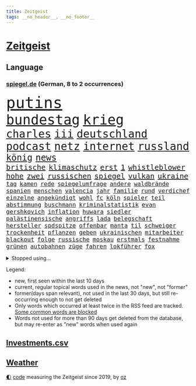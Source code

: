 ```yaml
---
title: Zeitgeist
tags: __no_header__, __no_footer__
---
```


# [Zeitgeist](https://oliz.io/zeitgeist/)

## Language

<h3><a href="https://www.spiegel.de" target="_blank">spiegel.de</a> (German, 8 to 2 occurrences)</h3>
<p style="font-family:monospace">
<span style="font-size:32pt"><a href="news_links.html#putins" class="current">putins</a></span>
<br>
<span style="font-size:28pt"><a href="news_links.html#bundestag" class="current">bundestag</a></span>
<span style="font-size:28pt"><a href="news_links.html#krieg" class="current">krieg</a></span>
<br>
<span style="font-size:22pt"><a href="news_links.html#charles" class="current">charles</a></span>
<span style="font-size:22pt"><a href="news_links.html#iii" class="current">iii</a></span>
<span style="font-size:22pt"><a href="news_links.html#deutschland" class="current">deutschland</a></span>
<span style="font-size:22pt"><a href="news_links.html#podcast" class="current">podcast</a></span>
<span style="font-size:22pt"><a href="news_links.html#netz" class="current">netz</a></span>
<span style="font-size:22pt"><a href="news_links.html#internet" class="current">internet</a></span>
<span style="font-size:22pt"><a href="news_links.html#russland" class="current">russland</a></span>
<br>
<span style="font-size:18pt"><a href="news_links.html#könig" class="current">könig</a></span>
<span style="font-size:18pt"><a href="news_links.html#news" class="current">news</a></span>
<br>
<span style="font-size:15pt"><a href="news_links.html#britische" class="current">britische</a></span>
<span style="font-size:15pt"><a href="news_links.html#klimaschutz" class="current">klimaschutz</a></span>
<span style="font-size:15pt"><a href="news_links.html#erst" class="current">erst</a></span>
<span style="font-size:15pt"><a href="news_links.html#1" class="current">1</a></span>
<span style="font-size:15pt"><a href="news_links.html#whistleblower" class="new">whistleblower</a></span>
<span style="font-size:15pt"><a href="news_links.html#hohe" class="current">hohe</a></span>
<span style="font-size:15pt"><a href="news_links.html#zwei" class="current">zwei</a></span>
<span style="font-size:15pt"><a href="news_links.html#russischen" class="current">russischen</a></span>
<span style="font-size:15pt"><a href="news_links.html#spiegel" class="current">spiegel</a></span>
<span style="font-size:15pt"><a href="news_links.html#vulkan" class="current">vulkan</a></span>
<span style="font-size:15pt"><a href="news_links.html#ukraine" class="current">ukraine</a></span>
<br>
<span style="font-size:12pt"><a href="news_links.html#tag" class="current">tag</a></span>
<span style="font-size:12pt"><a href="news_links.html#kamen" class="current">kamen</a></span>
<span style="font-size:12pt"><a href="news_links.html#rede" class="current">rede</a></span>
<span style="font-size:12pt"><a href="news_links.html#spiegelumfrage" class="current">spiegelumfrage</a></span>
<span style="font-size:12pt"><a href="news_links.html#andere" class="current">andere</a></span>
<span style="font-size:12pt"><a href="news_links.html#waldbrände" class="current">waldbrände</a></span>
<span style="font-size:12pt"><a href="news_links.html#spanien" class="current">spanien</a></span>
<span style="font-size:12pt"><a href="news_links.html#menschen" class="current">menschen</a></span>
<span style="font-size:12pt"><a href="news_links.html#valencia" class="new">valencia</a></span>
<span style="font-size:12pt"><a href="news_links.html#jahr" class="current">jahr</a></span>
<span style="font-size:12pt"><a href="news_links.html#familie" class="current">familie</a></span>
<span style="font-size:12pt"><a href="news_links.html#rund" class="current">rund</a></span>
<span style="font-size:12pt"><a href="news_links.html#verdichef" class="current">verdichef</a></span>
<span style="font-size:12pt"><a href="news_links.html#einzelne" class="current">einzelne</a></span>
<span style="font-size:12pt"><a href="news_links.html#angekündigt" class="current">angekündigt</a></span>
<span style="font-size:12pt"><a href="news_links.html#wohl" class="current">wohl</a></span>
<span style="font-size:12pt"><a href="news_links.html#fc" class="current">fc</a></span>
<span style="font-size:12pt"><a href="news_links.html#köln" class="current">köln</a></span>
<span style="font-size:12pt"><a href="news_links.html#spieler" class="current">spieler</a></span>
<span style="font-size:12pt"><a href="news_links.html#teil" class="current">teil</a></span>
<span style="font-size:12pt"><a href="news_links.html#abstimmung" class="current">abstimmung</a></span>
<span style="font-size:12pt"><a href="news_links.html#buschmann" class="current">buschmann</a></span>
<span style="font-size:12pt"><a href="news_links.html#kriminalstatistik" class="new">kriminalstatistik</a></span>
<span style="font-size:12pt"><a href="news_links.html#evan" class="new">evan</a></span>
<span style="font-size:12pt"><a href="news_links.html#gershkovich" class="new">gershkovich</a></span>
<span style="font-size:12pt"><a href="news_links.html#inflation" class="current">inflation</a></span>
<span style="font-size:12pt"><a href="news_links.html#huwara" class="current">huwara</a></span>
<span style="font-size:12pt"><a href="news_links.html#siedler" class="current">siedler</a></span>
<span style="font-size:12pt"><a href="news_links.html#palästinensische" class="current">palästinensische</a></span>
<span style="font-size:12pt"><a href="news_links.html#angriffs" class="current">angriffs</a></span>
<span style="font-size:12pt"><a href="news_links.html#lada" class="current">lada</a></span>
<span style="font-size:12pt"><a href="news_links.html#belegschaft" class="new">belegschaft</a></span>
<span style="font-size:12pt"><a href="news_links.html#hersteller" class="current">hersteller</a></span>
<span style="font-size:12pt"><a href="news_links.html#spdspitze" class="new">spdspitze</a></span>
<span style="font-size:12pt"><a href="news_links.html#offenbar" class="current">offenbar</a></span>
<span style="font-size:12pt"><a href="news_links.html#manta" class="new">manta</a></span>
<span style="font-size:12pt"><a href="news_links.html#til" class="new">til</a></span>
<span style="font-size:12pt"><a href="news_links.html#schweiger" class="new">schweiger</a></span>
<span style="font-size:12pt"><a href="news_links.html#trockenheit" class="current">trockenheit</a></span>
<span style="font-size:12pt"><a href="news_links.html#pflanzen" class="current">pflanzen</a></span>
<span style="font-size:12pt"><a href="news_links.html#geben" class="current">geben</a></span>
<span style="font-size:12pt"><a href="news_links.html#ukrainischen" class="current">ukrainischen</a></span>
<span style="font-size:12pt"><a href="news_links.html#mitarbeiter" class="current">mitarbeiter</a></span>
<span style="font-size:12pt"><a href="news_links.html#blackout" class="current">blackout</a></span>
<span style="font-size:12pt"><a href="news_links.html#folge" class="current">folge</a></span>
<span style="font-size:12pt"><a href="news_links.html#russische" class="current">russische</a></span>
<span style="font-size:12pt"><a href="news_links.html#moskau" class="current">moskau</a></span>
<span style="font-size:12pt"><a href="news_links.html#erstmals" class="current">erstmals</a></span>
<span style="font-size:12pt"><a href="news_links.html#festnahme" class="current">festnahme</a></span>
<span style="font-size:12pt"><a href="news_links.html#grünen" class="current">grünen</a></span>
<span style="font-size:12pt"><a href="news_links.html#autobahnen" class="current">autobahnen</a></span>
<span style="font-size:12pt"><a href="news_links.html#züge" class="current">züge</a></span>
<span style="font-size:12pt"><a href="news_links.html#fahren" class="current">fahren</a></span>
<span style="font-size:12pt"><a href="news_links.html#lokführer" class="current">lokführer</a></span>
<span style="font-size:12pt"><a href="news_links.html#fox" class="current">fox</a></span>
</p>
<details>
<summary>Stopped using...</summary>
<p class="former" style="font-size:12pt">
gerechtigkeit(890) metropole(890) gerüchte(889) leichter(889) regel(889) bayerische(888) befinden(888) bewerber(888) legendären(888) reiche(888) maskenpflicht(887) november(887) privaten(887) hinaus(886) verdient(886) wunsch(886) bmw(885) fdpchef(885) maß(885) niederländische(885) schlug(885) verkündet(885) entdeckung(884) geboren(884) halle(884) kamera(884) leistung(884) nigeria(884) niveau(884) standort(884) bedeuten(883) duell(883) kandidaten(883) landesregierung(883) rettet(883) fahrt(882) gastgeber(882) herbst(882) jahrzehntelang(882) joachim(882) kochen(882) locker(882) müller(882) reißt(882) beispiel(881) berufung(881) geschäfte(881) gestoßen(881) jörg(881) lebte(881) londoner(881) monatelang(881) premiere(881) schmidt(881) senken(881) verhängen(881) warf(881) egal(880) kriminellen(880) wofür(880) csuchef(879) gutes(879) holen(879) leid(879) sichergestellt(879) stürzte(879) einreisen(878) schildert(878) dementiert(877) flüchtlingen(877) größer(877) null(877) potsdam(877) preisen(877) zoo(877) bedeutung(876) endete(876) islamischer(876) meinem(876) amnesty(875) auswahl(875) brasiliens(875) erinnern(875) geheimnis(875) islamischen(875) stattfinden(875) voraus(875) befreien(874) konjunktur(874) produzieren(874) veranstalter(874) vergessen(874) feld(873) form(873) befreit(872) beleidigt(872) distanziert(872) sinnvoll(872) tragödie(872) verbände(872) oppositionelle(871) regiert(871) reiste(871) schaffte(871) vorstellen(871) wies(871) dich(870) schlimmste(870) teenager(870) wähler(870) bewegen(869) erlebte(869) extremen(869) vorsprung(869) abschaffen(868) echten(868) einiger(868) gestürzt(868) hotels(868) zweimal(868) kehrte(867) dran(865) vorne(865) bob(864) schnellen(864) drogen(863) enttäuschung(863) müsste(863) auflagen(862) warm(862) gesundheitsministerium(861) kabul(861) erfolgreichsten(860) iphone(860) cduchef(859) entschuldigung(859) rechtzeitig(859) behalten(858) steffen(858) empfehlung(854) präsenz(854) chats(852) kräfte(850) solchen(850) uhaft(849) kindheit(846) einkommen(845) ursprünglich(840) geflohen(833) ausgetragen(828) abschluss(821) nick(799) milliardär(776) währung(774) zusätzlichen(772) fotografiert(769) finanziellen(737) gregor(722) bewirbt(709) blut(700) stoltenberg(688) finanziert(685) militärische(677) schwerste(660) spiegelreporter(646) seither(630) wenigsten(626) drohenden(623) inflationsrate(622) leichten(622) australischen(607) ralf(603) flut(596) landsleute(595) präsentierte(593) ausgefallen(592) lebten(589) inszenieren(587) gesund(586) dörfer(579) gestern(573) anlage(564) verstecken(564) heiße(555) wirtschaftskrise(555) 2025(553) 73(549) teamkollege(543) telefoniert(538) schnelles(537) abhängigkeit(528) bekräftigt(526) kurze(521) ruhestand(519) verschlechtert(515) verständigt(514) eingefroren(505) weißer(505) abu(504) rhein(504) ungewöhnliche(498) obersten(493) menschlichkeit(492) generationen(488) oberlandesgericht(488) tödlichem(487) nutzung(486) versuche(486) eindringlichen(484) summen(484) rande(482) 77(478) trip(478) laura(475) einfacher(468) waffenruhe(465) dürr(455) emotional(454) einzig(447) energieversorgung(446) bronze(444) ersatz(443) borrell(442) propaganda(442) zerstörung(440) g7staaten(439) model(436) sanitäter(435) ansprüche(434) flugzeugen(432) hinzu(432) kahn(430) cool(429) ring(428) vettel(426) untergang(424) vorm(423) berichteten(422) wandern(422) bonn(421) 2002(417) wagt(415) albert(411) klitschko(409) journalismus(406) einheiten(404) krankheiten(403) umfragen(399) fremd(398) verwaltung(395) 350(394) schätzt(387) sitz(387) bejubelt(385) klug(384) torwart(384) don(377) ukrainenews(376) vorab(376) verübt(375) interessiert(374) verspätet(372) fünften(367) stoff(367) unmittelbar(364) ankommt(363) rekordtief(363) fußballspiel(362) hochschule(360) töchter(360) söhne(357) hochrangigen(355) bargeld(353) exfreundin(353) sexismus(351) starkes(350) dicke(346) organisierte(345) andrej(343) spekulationen(343) tankrabatt(343) abgrund(341) ball(337) strategisch(337) g7(336) austria(334) ertrinken(334) geist(333) gearbeitet(328) schwerverletzte(326) einsetzt(324) usdollar(322) hammer(321) ausbeutung(319) bayreuth(316) klopp(315) fahrräder(314) gepäck(309) schau(309) verdrängen(309) fragwürdige(308) trocken(306) verschwanden(303) harter(302) klimakatastrophe(300) mobbing(299) lngterminal(298) carlo(296) zumutung(295) verdrängt(293) syrischen(292) zeremonie(292) beatles(291) vermittelte(291) kaiserslautern(290) tiefer(286) belegt(284) laufender(284) save(284) exmann(283) brittney(282) griner(282) kapazitäten(281) 54(275) geschrumpft(273) maschine(273) bestimmter(272) zwillinge(270) internationales(267) jimmy(267) hubert(266) unentschieden(266) möbel(265) dokumentation(263) terrororganisation(263) plädieren(262) alzheimer(261) neustart(261) setzten(260) ängste(260) feuert(258) fehlten(257) bruttoinlandsprodukt(256) instrument(255) kampagne(255) nahrung(255) genauer(254) golfstaat(254) heim(254) bundeskartellamt(253) verteilen(253) geschichtenewsletter(252) hanna(252) sehe(251) bemerkenswert(250) stören(249) l(247) diente(246) verzeichnet(246) berlinneukölln(245) gestrandete(244) koffer(244) saale(243) kontroversen(242) fasst(240) pipeline(240) solches(239) verleihung(239) legal(238) flugzeugbauer(236) victoria(236) wiedersehen(236) energiesektor(234) schönheitsideale(230) glücklichen(228) üppige(227) waffensysteme(226) antony(225) children(225) tode(225) feierabend(223) lokalen(222) erhielten(221) island(221) flüsse(220) technisch(220) gelohnt(219) lizzo(218) nebenwirkungen(217) durchzusetzen(215) terminal(215) nation(214) komplikationen(213) parken(213) zahlte(213) heidenheim(212) traten(212) twitteraccount(212) geistlichen(210) selbstbewusst(210) ganzes(207) beseitigt(206) oleksij(206) 56jährige(204) wünsche(203) zusammenprall(203) marken(202) 19jähriger(201) bestes(201) gründete(201) regenfällen(200) telekom(200) ausliefern(198) geprallt(198) goldener(197) intensiver(197) patzte(197) bundesarbeitsgericht(196) schmuck(196) autobiografie(195) fußballprofis(195) gefährdung(195) intrigen(195) trauma(195) eben(193) farben(193) überreste(193) rihanna(192) zuschuss(191) bonus(190) rutschen(190) chefredakteurin(189) durchgang(189) unionsfraktion(189) verhaltens(189) faktor(188) interessierte(185) piste(185) preisgekrönte(185) radfahrerin(185) bauart(182) kriminalität(182) polizeichef(182) rechtsradikale(182) geburtenrate(181) harmonie(180) besessen(179) yorker(179) zuzug(179) ausgenutzt(178) wüste(178) 2050(177) engen(177) konten(177) nationalsozialismus(177) wintershall(177) luftangriff(176) ndr(176) fortschrittlich(175) oregon(174) vegane(173) branchen(172) ernüchternd(172) lissabon(172) makejew(172) psychologin(172) unternehmensberatung(172) defizite(171) hingerichtet(171) bootsunglück(170) hessischen(170) ehrung(169) rekordhalter(169) sohnes(169) sprangen(169) windsor(169) zusage(169) eh(167) beherrscht(166) finanzämter(166) kurswechsel(166) hergestellt(165) rückblick(165) symbole(165) vereine(164) verfängt(164) commerzbank(163) phoenix(163) vergnügen(163) müht(162) steven(162) angreifen(160) soldatin(160) tunesien(160) daniela(159) flüssigerdgas(159) opel(159) raketenangriffe(159) staatsmedien(159) iocpräsident(158) immunsystem(157) überraschte(157) 3500(156) beförderung(156) direktor(156) knöchel(155) ukrainefeldzug(155) unovollversammlung(155) urteilt(155) verzeichnen(153) abgelegt(152) erzielen(152) tendenz(152) ausgegeben(151) eingezogen(151) geiger(151) kaltluft(151) kurdische(151) wumms(151) zitiert(151) ecken(150) rasanter(150) schöne(150) verachtung(150) verhelfen(149) weltbank(149) dominik(148) faschistischen(148) streits(147) bereichen(146) deckel(146) vizepräsidentin(146) natogeneralsekretär(145) schweben(145) mats(144) teenagerin(144) unverständnis(144) absolviert(143) emanzipation(142) mullahregime(142) carter(141) unternommen(140) höchststrafe(139) klassiker(139) leukämie(139) tankstellen(139) abgefeuert(138) erklärungen(138) schulterschluss(138) topspieler(138) jemanden(137) spannende(137) gegessen(136) katholischer(136) missionen(136) neudelhi(136) schlachtfeld(136) tottenham(136) wiederholung(136) witze(136) year(136) ersticken(135) titanic(135) hilton(134) sinnlos(134) titelfavorit(134) orden(132) trage(132) versichert(132) kronzeuge(131) ceo(130) gefälscht(130) kerzen(130) tieres(130) mitarbeitern(129) schmid(129) leidenschaft(128) sibirien(128) säge(128) korruptionsskandal(127) billigt(126) del(126) rücktrittsankündigung(126) zugeständnisse(125) angeht(124) beratung(124) volkswirtschaft(124) hotspur(123) schossen(123) kremlgegner(122) spielzeug(122) besserer(121) meiden(121) dihk(120) korruptionsprozess(120) kostenloses(120) podium(120) museums(119) südafrikas(119) dhabi(118) sozialamt(118) bowie(117) diktators(116) hexen(116) profit(116) staates(116) verunsichert(116) basf(114) nordkoreanische(114) umsatzeinbruch(114) befürchtungen(113) neuartigen(113) abbauen(112) skispringen(112) straßenblockaden(112) charme(111) maren(111) nullcovidpolitik(111) psychologe(111) skispringerin(111) süß(111) zukommt(111) ohr(110) verkleidet(110) emily(109) hirn(109) protestierende(109) traunstein(109) einstige(108) nevada(108) exemplare(107) sieges(107) tribüne(107) unterschriften(107) dea(106) pasta(106) schädel(106) gewöhnt(105) bosch(104) erdgasförderung(104) ließe(104) militärpräsenz(103) mitreden(103) segler(103) verdoppeln(102) ekrem(101) game(101) istanbuls(101) i̇mamoğlu(101) kunstwerk(101) nachgegangen(101) prorussische(101) punk(101) spiegelpodcast(101) wagnergruppe(101) gegenentwurf(100) isolieren(100) linus(100) saarlouis(100) todesurteil(100) bestellen(99) mcdonald's(99) reste(98) terrasse(98) ökotest(98) angriffskrieges(97) inhaftierter(97) oman(97) leeren(96) spielmacher(96) goldenen(95) siebte(95) wundern(95) nordirlandprotokoll(94) leopardpanzern(93) naturschützer(93) akzeptanz(92) bernhard(92) durcheinander(92) rheinland(92) sangen(92) wutausbruch(92) lehrern(91) paartherapeuten(91) römer(91) unmöglich(91) verschanzen(91) asylbewerber(90) erdbebens(90) erwürgt(90) hernández(90) legten(90) steuerzahlerbund(90) wmauftakt(90) geringen(89) gespült(89) labern(89) treffers(89) ungewöhnlicher(89) heungmin(88) negativrekord(88) rassismusvorwurf(88) son(88) vizeweltmeister(88) wahren(88) getränke(87) kanäle(87) maier(87) prämie(87) überholen(87) 170000(86) abschieben(86) absolut(86) escooter(86) parlamentsausschuss(86) vätern(86) wunderbare(86) filzskandal(85) manipulierte(85) missbrauchte(85) oberhof(85) rettungsarbeiten(85) strukturelle(85) umziehen(85) unterbrechen(85) millionenpublikum(84) mutig(84) pfarrer(84) armbruster(83) autobahnbau(83) bands(83) hecking(83) nathalie(83) sanktionsumgehung(83) 70000(82) angehören(82) generatoren(82) kundgebung(82) nadelbäumen(82) neymars(82) raucher(82) verschütteten(82) 999(81) co2speicher(81) drangen(81) hugo(81) mitspielern(81) brettspiele(80) nina(80) onlinekauf(80) verwirklichen(80) einwanderer(79) kuschen(79) mindern(79) notprogramm(79) vorlegen(79) abgefangen(78) cold(78) handelspartner(78) mexikostadt(78) mitgliedsländer(78) revolutionswächter(78) unerwarteter(78) winterwetter(78) 26jähriger(77) auswärtiges(77) bø(77) düsseldorfer(77) ghanaischen(77) hungern(77) leine(77) schweinfurt(77) thingnes(77) vorstandswahl(77) zuschläge(77) lego(76) raumkapsel(76) sagten(76) vorweg(76) wilde(76) brustkrebs(75) feldern(75) frost(75) pillen(75) selbstverständlichkeit(75) senatorin(75) bundespolizist(74) todesliste(74) viereinhalb(74) afdpolitikerin(73) arbeitszeiten(73) eröffnen(73) geeilt(73) jva(73) kauftipps(73) zankt(73) benötigte(72) derbe(72) erfolgsserie(72) krebstherapie(72) maserati(72) ostafrika(72) rechtsextremisten(72) zufriedener(72) 32jährige(71) bass(71) festivals(71) gängige(71) häftlinge(71) mitsamt(71) niederbayern(71) schilderte(71) schlagerstar(71) sojuskapsel(71) verharmlosung(71) community(70) gebrauch(70) genehmigungen(70) klüger(70) männerstaffel(70) nhl(70) republikanerin(70) säcken(70) banknoten(69) filmfestival(69) abgewickelt(68) abschlussdokument(68) saßen(68) vorhanden(68) zweitligist(68) avatar(67) benfica(67) eigenlob(67) entnommen(67) höhen(67) maas(67) ahmad(66) akute(66) price(66) tabus(66) wolodymir(66) zwischenbilanz(66) ludwigshafen(65) straftäter(65) brannten(64) fleischwolf(64) foster(64) geförderte(64) geschwister(64) granate(64) großraum(64) kandidatin(64) bars(63) cameron(63) einsatzbereit(63) neumünster(63) arktische(62) deutschsprachigen(62) graf(62) lügenmärchen(62) sammlung(62) stiehlt(62) bearbeitet(61) cambridge(61) eroberung(61) geleitet(61) süditalien(61) wohlstand(61) 80jähriger(60) basketballprofi(60) ersatzfreiheitsstrafen(60) hamp;m(60) perspektiven(60) werft(60) beendigung(59) chinese(59) gelangte(59) gespart(59) onlinehandel(59) schiene(59) usinformationen(59) fehlendes(58) gunther(58) kreativer(58) wellinger(58) zufällig(58) antikatermittel(57) demokratisch(57) frosch(57) geschmückten(57) kurdischen(57) tunnel(57) 250000(56) baubranche(56) euabgeordneter(56) jungstar(56) kommender(56) lebkuchen(56) minderjährigen(56) putingegner(56) verschärfte(56) abgesichert(55) abzukassieren(55) airbnb(55) bänke(55) emir(55) sag(55) unbemerkt(55) zeitplan(55) 365(54) fahrschein(54) windig(54) yvonne(54) dunkler(53) ebikes(53) einbrechen(53) energieträger(53) leistungen(53) weltberühmt(53) 1999(52) botschafterin(52) elektrische(52) galaxien(52) gedenken(52) romeo(52) verfolger(52) ärgerte(52) aleksandar(51) bundespolitische(51) früherem(51) gefängnisstrafe(51) grünenchefin(51) leopard(51) nervt(51) netflixfilm(51) spdregierungschefin(51) sprüche(51) zirkus(51) bestechungsskandal(50) gesammelt(50) koks(50) langläuferinnen(50) neureuther(50) revanchiert(50) schreckschusswaffen(50) antisemitischer(49) kuriosen(49) repariert(49) trieben(49) wmgeneralprobe(49) überdenken(49) beschwört(48) brandenburgs(48) mitschüler(48) besuchte(47) kleider(47) konto(47) newcastle(47) reichert(47) vorwerfen(47) 425(46) automarkt(46) dienstwaffe(46) fehlerhaft(46) gastauftritt(46) gefühlt(46) hitlergruß(46) pantera(46) rock(46) antritt(45) bowl(45) festspiele(45) gestörte(45) olympiadritte(45) platzverweis(45) queensland(45) windenergieausbau(45) zaubertor(45) zurückgelassen(45) formieren(44) mccartney(44) nicolas(44) südsudan(44) archäologie(43) batteriewerk(43) demos(43) durchschnittliche(43) katastrophalen(43) massenstart(43) polarisieren(43) scheiterns(43) karnevals(42) patzer(42) teich(42) verletzungspause(42) anja(41) containern(41) draisaitl(41) fluchtroute(41) kürzen(41) leopardlieferung(41) sandsäcken(41) webb(41) zwang(41) buchläden(40) eigentum(40) geistliche(40) nürnberger(40) schneeregen(40) teilzeit(40) theorien(40) 22jährigen(39) aufsichtsbehörde(39) bundesligaspiel(39) g+j(39) grundsteuer(39) only(39) sportwagen(39) vermittlerrolle(39) erden(38) freistaat(38) ohrfeige(38) angestiegen(37) durchfahrt(37) elektrischen(37) genießt(37) hansgeorg(37) intendantin(37) maaßen(37) murray(37) nötigung(37) schießstand(37) state(37) vorzubereiten(37) wmsilber(37) abgelehnte(36) aiwanger(36) bekomme(36) frauenfeindlichkeit(36) highlight(36) lahmgelegt(36) pfosten(36) stoppte(36) zulasten(36) jahrelangem(35) oberstaatsanwalt(35) portland(35) schritten(35) sonntagmorgen(35) spiegelredakteurin(35) césar(34) gramm(34) heran(34) kürze(34) wunden(34) favoritin(33) kriegsgerät(33) stellvertretende(33) symbolische(33) geflohener(32) gestiegener(32) lebendig(32) rbbaffäre(32) schöpfer(32) souveräner(32) 18000(31) allergiker(31) felipe(31) hinzugefügt(31) witwe(31) zögerlichkeit(31) aussuchen(30) helsinki(30) kassenpatienten(30) transparente(30) werdende(30) zögern(30) himbeeren(29) leihmutterschaft(29) wandlung(29) 65jährigen(28) ambitionen(28) aufzubewahren(28) behielt(28) brokstedt(28) fünfter(28) lauf(28) läufer(28) läuferinnen(28) straßer(28) uefa(28) verschleppte(28) water(28) way(28) ausdauernd(27) aussetzung(27) gewinnern(27) ibrahim(27) slalom(27) usmedien(27) vors(27) wahrscheinlichkeit(27) hinterbliebenen(26) paypal(26) veraltet(26) bip(25) gewisser(25) taugen(25) umgerechnet(25) weitestgehend(25) 1600(24) herrmanns(24) gültige(23) magen(23) propagandashow(23) rechtfertigen(23) startabkommen(23) tschechische(23) baten(22) battle(22) gruner+jahr(22) kiwerkzeuge(22) kriegsjahr(22) nadia(22) nordwesten(22) pflegebedürftige(22) solutions(22) wichtigere(22) zelt(22) 80jährige(21) beanstandet(21) horrend(21) kuwait(21) pflichtdienst(21) reschke(21) teilnehmende(21) unterbinden(21) vergriffen(21) anstehenden(20) benutzen(20) halbmond(20) konsens(20) leidenschaftlicher(20) panzerbataillon(20) renommierten(20) scheiße(20) vernichtenden(20) dfbpokal(19) nachbeben(19) überaus(19) geschnappt(18) kanälen(18) müttern(18) reuter(18) schwindel(18) spitzendiplomaten(18) wmgold(18) feministischen(17) haley(17) kampfjetlieferungen(17) loswerden(17) nbageschichte(17) nikki(17) offenzulegen(17) politikwissenschaftler(17) potenzial(17) auswendig(16) clippers(16) emblem(16) entzweien(16) fwort(16) goldmedaillen(16) grafiken(16) plattner(16) sturmtief(16) ukrainern(16) zugeht(16) ahnung(15) amalia(15) beraubt(15) olympiasieg(15) ratlos(15) erleuchtet(14) leisteten(14) rezension(14) schwindet(14) teilerfolg(14) trier(14) antisemiten(13) brände(13) iskenderun(13) kiewbesuch(13) sicherheitskonferenz(13) university(13) verhungert(13) überraschungsbesuch(13) arbeitgeberverband(12) biathlonwm(12) hautfarbe(12) hermann(12) leiterin(12) markanten(12) medaillenhoffnung(12) music(12) popsuperstar(12) seidenstraße(12) drittes(11) dsv(11) profiling(11) racial(11) tochterfirma(11) verletzungssorgen(11)
</p>
</details>
<p>Legend:
<ul>
<li><span class="new">new</span>, first seen within the last 10 days</li>
<li><span class="current">current</span>, regular topical words used in the news, not "new", not "former"</li>
<li><span class="former">former(days span relevant)</span>, not used in the last 30 days, but still re-occurring enough to not get deleted</li>
<li>Only words which occurred at least twice in the RSS feed are tracked. <a href="language/filters.py">Some common words are blocked</a></li>
<li>Words not used for more than 90 days get deleted from the database, but may re-enter as "new" words when used again</li>
</ul>
</p>

## [Investments](investments.html)[.csv](investments.csv)

## [Weather](weather.html)

<footer>
<a href="javascript:toggleTheme()" class="nav">🌓</a>
<a href="https://github.com/ooz/zeitgeist">code</a> measuring the Zeitgeist since 2019, by <a href="https://oliz.io">oz</a>
</footer>
